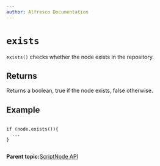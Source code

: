```yaml
---
author: Alfresco Documentation
---
```


# `exists`

`exists()` checks whether the node exists in the repository.

## Returns

Returns a boolean, true if the node exists, false otherwise.

## Example

```

if (node.exists()){
  ...
}           
      
```

**Parent topic:**[ScriptNode API](../references/API-JS-ScriptNode.md)

